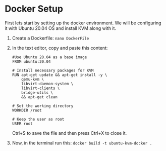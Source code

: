 # Docker Setup
First lets start by setting up the docker environment. We will be configuring it with Ubuntu 20.04 OS and install KVM along with it.

1. Create a Dockerfile:
   `nano DockerFile`
2. In the text editor, copy and paste this content:

   ```
   #Use Ubuntu 20.04 as a base image
   FROM ubuntu:20.04

   # Install necessary packages for KVM
   RUN apt-get update && apt-get install -y \
       qemu-kvm \
       libvirt-daemon-system \
       libvirt-clients \
       bridge-utils \
       && apt-get clean

   # Set the working directory
   WORKDIR /root
   
   # Keep the user as root
   USER root
   ```
   Ctrl+S to save the file and then press Ctrl+X to close it.
4. Now, in the terminal run this:
   `docker build -t ubuntu-kvm-docker .`
